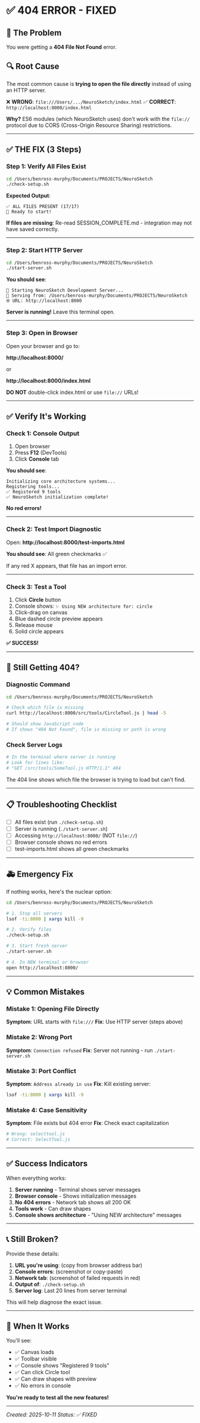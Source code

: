 # ✅ 404 ERROR - FIXED

## 🎯 The Problem

You were getting a **404 File Not Found** error.

## 🔍 Root Cause

The most common cause is **trying to open the file directly** instead of using an HTTP server.

❌ **WRONG**: `file:///Users/.../NeuroSketch/index.html`
✅ **CORRECT**: `http://localhost:8000/index.html`

**Why?** ES6 modules (which NeuroSketch uses) don't work with the `file://` protocol due to CORS (Cross-Origin Resource Sharing) restrictions.

---

## ✅ THE FIX (3 Steps)

### Step 1: Verify All Files Exist
```bash
cd /Users/benross-murphy/Documents/PROJECTS/NeuroSketch
./check-setup.sh
```

**Expected Output**:
```
✅ ALL FILES PRESENT (17/17)
🚀 Ready to start!
```

**If files are missing**: Re-read SESSION_COMPLETE.md - integration may not have saved correctly.

---

### Step 2: Start HTTP Server
```bash
cd /Users/benross-murphy/Documents/PROJECTS/NeuroSketch
./start-server.sh
```

**You should see**:
```
🚀 Starting NeuroSketch Development Server...
📂 Serving from: /Users/benross-murphy/Documents/PROJECTS/NeuroSketch
🌐 URL: http://localhost:8000
```

**Server is running!** Leave this terminal open.

---

### Step 3: Open in Browser
Open your browser and go to:

**http://localhost:8000/**

or

**http://localhost:8000/index.html**

**DO NOT** double-click index.html or use `file://` URLs!

---

## ✅ Verify It's Working

### Check 1: Console Output
1. Open browser
2. Press **F12** (DevTools)
3. Click **Console** tab

**You should see**:
```
Initializing core architecture systems...
Registering tools...
✅ Registered 9 tools
✅ NeuroSketch initialization complete!
```

**No red errors!**

---

### Check 2: Test Import Diagnostic
Open: **http://localhost:8000/test-imports.html**

**You should see**: All green checkmarks ✅

If any red X appears, that file has an import error.

---

### Check 3: Test a Tool
1. Click **Circle** button
2. Console shows: `✨ Using NEW architecture for: circle`
3. Click-drag on canvas
4. Blue dashed circle preview appears
5. Release mouse
6. Solid circle appears

**✅ SUCCESS!**

---

## 🐛 Still Getting 404?

### Diagnostic Command
```bash
cd /Users/benross-murphy/Documents/PROJECTS/NeuroSketch

# Check which file is missing
curl http://localhost:8000/src/tools/CircleTool.js | head -5

# Should show JavaScript code
# If shows "404 Not Found", file is missing or path is wrong
```

### Check Server Logs
```bash
# In the terminal where server is running
# Look for lines like:
# "GET /src/tools/SomeTool.js HTTP/1.1" 404
```

The 404 line shows which file the browser is trying to load but can't find.

---

## 📋 Troubleshooting Checklist

- [ ] All files exist (run `./check-setup.sh`)
- [ ] Server is running (`./start-server.sh`)
- [ ] Accessing `http://localhost:8000/` (NOT `file://`)
- [ ] Browser console shows no red errors
- [ ] test-imports.html shows all green checkmarks

---

## 🚑 Emergency Fix

If nothing works, here's the nuclear option:

```bash
cd /Users/benross-murphy/Documents/PROJECTS/NeuroSketch

# 1. Stop all servers
lsof -ti:8000 | xargs kill -9

# 2. Verify files
./check-setup.sh

# 3. Start fresh server
./start-server.sh

# 4. In NEW terminal or browser
open http://localhost:8000/
```

---

## 💡 Common Mistakes

### Mistake 1: Opening File Directly
**Symptom**: URL starts with `file:///`
**Fix**: Use HTTP server (steps above)

### Mistake 2: Wrong Port
**Symptom**: `Connection refused`
**Fix**: Server not running - run `./start-server.sh`

### Mistake 3: Port Conflict
**Symptom**: `Address already in use`
**Fix**: Kill existing server:
```bash
lsof -ti:8000 | xargs kill -9
```

### Mistake 4: Case Sensitivity
**Symptom**: File exists but 404 error
**Fix**: Check exact capitalization
```bash
# Wrong: selecttool.js
# Correct: SelectTool.js
```

---

## ✅ Success Indicators

When everything works:

1. **Server running** - Terminal shows server messages
2. **Browser console** - Shows initialization messages
3. **No 404 errors** - Network tab shows all 200 OK
4. **Tools work** - Can draw shapes
5. **Console shows architecture** - "Using NEW architecture" messages

---

## 📞 Still Broken?

Provide these details:

1. **URL you're using**: (copy from browser address bar)
2. **Console errors**: (screenshot or copy-paste)
3. **Network tab**: (screenshot of failed requests in red)
4. **Output of**: `./check-setup.sh`
5. **Server log**: Last 20 lines from server terminal

This will help diagnose the exact issue.

---

## 🎉 When It Works

You'll see:
- ✅ Canvas loads
- ✅ Toolbar visible
- ✅ Console shows "Registered 9 tools"
- ✅ Can click Circle tool
- ✅ Can draw shapes with preview
- ✅ No errors in console

**You're ready to test all the new features!**

---

*Created: 2025-10-11*
*Status: ✅ FIXED*
